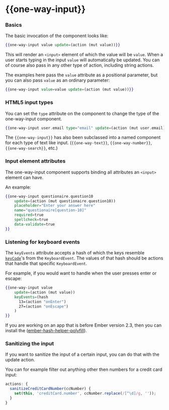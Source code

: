 # {{one-way-input}}

### Basics

The basic invocation of the component looks like:

```hbs
{{one-way-input value update=(action (mut value))}}
```

This will render an `<input>` element of which the value will be `value`. When
a user starts typing in the input `value` will automatically be updated. You can
of course also pass in any other type of action, including string actions.

The examples here pass the `value` attribute as a positional parameter, but you
can also pass `value` as an ordinary parameter:

```hbs
{{one-way-input value=value update=(action (mut value))}}
```

### HTML5 input types

You can set the `type` attribute on the component to change the type of the
one-way-input component.

```hbs
{{one-way-input user.email type="email" update=(action (mut user.email))}}
```

The `{{one-way-input}}` has also been subclassed into a named component for each
type of text like input. (`{{one-way-text}}`, `{{one-way-number}}`,
`{{one-way-search}}`, etc.)

### Input element attributes

The one-way-input component supports binding all attributes an `<input>` element
can have.

An example:

```hbs
{{one-way-input questionaire.question10
    update=(action (mut questionaire.question10))
    placeholder="Enter your answer here"
    name="questionaire[question-10]"
    required=true
    spellcheck=true
    data-validate=true
}}
```

### Listening for keyboard events

The `keyEvents` attribute accepts a hash of which the keys resemble
[`keyCode`](https://developer.mozilla.org/en-US/docs/Web/API/KeyboardEvent/keyCode)'s
from the `KeyboardEvent`. The values of that hash should be actions that handle
that specific `KeyboardEvent`.

For example, if you would want to handle when the user presses enter or escape:

```hbs
{{one-way-input value
    update=(action (mut value))
    keyEvents=(hash
      13=(action "onEnter")
      27=(action "onEscape")
    )
}}
```

If you are working on an app that is before Ember version 2.3, then you can
install the ([ember-hash-helper-polyfill](https://github.com/cibernox/ember-hash-helper-polyfill)).

### Sanitizing the input

If you want to sanitize the input of a certain input, you can do that with the
update action.

You can for example filter out anything other then numbers for a credit card
input:

```js
actions: {
  sanitizeCreditCardNumber(ccNumber) {
    set(this, 'creditCard.number', ccNumber.replace(/[^\d]/g, ''));
  }
}
```
